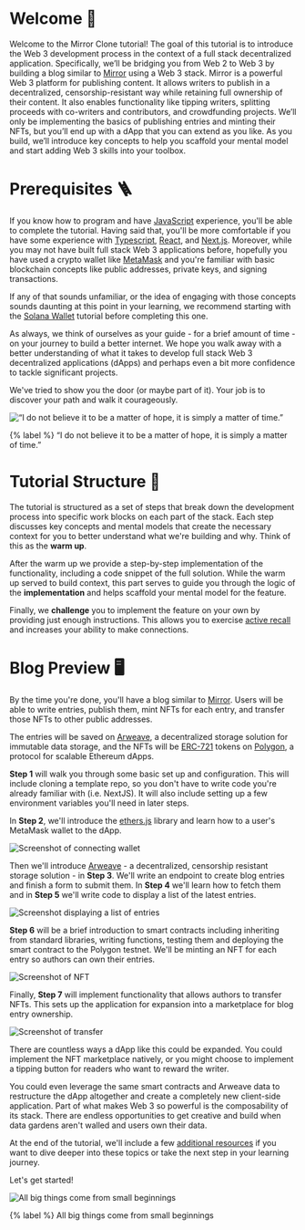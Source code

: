 # Welcome 👋

Welcome to the Mirror Clone tutorial! The goal of this tutorial is to introduce the Web 3 development process in the context of a full stack decentralized application. Specifically, we’ll be bridging you from Web 2 to Web 3 by building a blog similar to [Mirror](https://mirror.xyz/) using a Web 3 stack.
Mirror is a powerful Web 3 platform for publishing content. It allows writers to publish in a decentralized, censorship-resistant way while retaining full ownership of their content. It also enables functionality like tipping writers, splitting proceeds with co-writers and contributors, and crowdfunding projects. We’ll only be implementing the basics of publishing entries and minting their NFTs, but you’ll end up with a dApp that you can extend as you like.
As you build, we’ll introduce key concepts to help you scaffold your mental model and start adding Web 3 skills into your toolbox.

# Prerequisites 🪜

If you know how to program and have [JavaScript](https://www.javascript.com/) experience, you'll be able to complete the tutorial. Having said that, you'll be more comfortable if you have some experience with [Typescript](https://www.typescriptlang.org/), [React](https://reactjs.org/), and [Next.js](https://nextjs.org/). Moreover, while you may not have built full stack Web 3 applications before, hopefully you have used a crypto wallet like [MetaMask](https://metamask.io/) and you're familiar with basic blockchain concepts like public addresses, private keys, and signing transactions.

If any of that sounds unfamiliar, or the idea of engaging with those concepts sounds daunting at this point in your learning, we recommend starting with the [Solana Wallet](https://learn.figment.io/tutorials/solana-wallet-intro) tutorial before completing this one.

As always, we think of ourselves as your guide - for a brief amount of time - on your journey to build a better internet. We hope you walk away with a better understanding of what it takes to develop full stack Web 3 decentralized applications (dApps) and perhaps even a bit more confidence to tackle significant projects.

We've tried to show you the door (or maybe part of it). Your job is to discover your path and walk it courageously.

![“I do not believe it to be a matter of hope, it is simply a matter of time.”](https://raw.githubusercontent.com/figment-networks/learn-tutorials/mirror-tutorial/mirror/assets/matrix.jpeg?raw=true)

{% label %}
“I do not believe it to be a matter of hope, it is simply a matter of time.”

# Tutorial Structure 🧱

The tutorial is structured as a set of steps that break down the development process into specific work blocks on each part of the stack. Each step discusses key concepts and mental models that create the necessary context for you to better understand what we're building and why. Think of this as the **warm up**.

After the warm up we provide a step-by-step implementation of the functionality, including a code snippet of the full solution. While the warm up served to build context, this part serves to guide you through the logic of the **implementation** and helps scaffold your mental model for the feature.

Finally, we **challenge** you to implement the feature on your own by providing just enough instructions. This allows you to exercise [active recall](https://en.wikipedia.org/wiki/Active_recall) and increases your ability to make connections.

# Blog Preview 🖥

By the time you're done, you'll have a blog similar to [Mirror](https://mirror.xyz/). Users will be able to write entries, publish them, mint NFTs for each entry, and transfer those NFTs to other public addresses.

The entries will be saved on [Arweave](https://www.arweave.org/), a decentralized storage solution for immutable data storage, and the NFTs will be [ERC-721](https://eips.ethereum.org/EIPS/eip-721) tokens on [Polygon](https://polygon.technology/), a protocol for scalable Ethereum dApps.

**Step 1** will walk you through some basic set up and configuration. This will include cloning a template repo, so you don't have to write code you're already familiar with (i.e. NextJS). It will also include setting up a few environment variables you'll need in later steps.

In **Step 2**, we'll introduce the [ethers.js](https://docs.ethers.io/) library and learn how to a user's MetaMask wallet to the dApp.

![Screenshot of connecting wallet](https://raw.githubusercontent.com/figment-networks/learn-tutorials/mirror-tutorial/mirror/assets/connect.jpg?raw=true)

Then we'll introduce [Arweave](https://www.arweave.org/) - a decentralized, censorship resistant storage solution - in **Step 3**. We'll write an endpoint to create blog entries and finish a form to submit them. In **Step 4** we'll learn how to fetch them and in **Step 5** we'll write code to display a list of the latest entries.

![Screenshot displaying a list of entries](https://raw.githubusercontent.com/figment-networks/learn-tutorials/mirror-tutorial/mirror/assets/entries.jpg?raw=true)

**Step 6** will be a brief introduction to smart contracts including inheriting from standard libraries, writing functions, testing them and deploying the smart contract to the Polygon testnet. We'll be minting an NFT for each entry so authors can own their entries.

![Screenshot of NFT](https://raw.githubusercontent.com/figment-networks/learn-tutorials/mirror-tutorial/mirror/assets/nft.jpg?raw=true)

Finally, **Step 7** will implement functionality that allows authors to transfer NFTs. This sets up the application for expansion into a marketplace for blog entry ownership.

![Screenshot of transfer](https://raw.githubusercontent.com/figment-networks/learn-tutorials/mirror-tutorial/mirror/assets/transfer.jpg?raw=true)

There are countless ways a dApp like this could be expanded. You could implement the NFT marketplace natively, or you might choose to implement a tipping button for readers who want to reward the writer.

You could even leverage the same smart contracts and Arweave data to restructure the dApp altogether and create a completely new client-side application. Part of what makes Web 3 so powerful is the composability of its stack. There are endless opportunities to get creative and build when data gardens aren't walled and users own their data.

At the end of the tutorial, we'll include a few [additional resources](https://learn.figment.io/tutorials/mirror-clone-conclusion#additional-resources) if you want to dive deeper into these topics or take the next step in your learning journey.

Let's get started!

![All big things come from small beginnings](https://raw.githubusercontent.com/figment-networks/learn-tutorials/mirror-tutorial/mirror/assets/ladder.jpeg?raw=true)

{% label %}
All big things come from small beginnings

